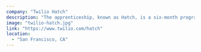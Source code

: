 ```yaml
---
company: "Twilio Hatch"
description: "The apprenticeship, known as Hatch, is a six-month program which aims to equip individuals having non-traditional technical backgrounds with industry experience in designing, developing, and delivering production-ready software systems."
image: "twilio-hatch.jpg"
link: "https://www.twilio.com/hatch"
location:
  - "San Francisco, CA"
---
```

